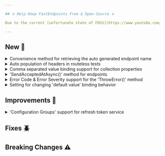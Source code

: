```yaml
---

## ❇️ Help Keep FastEndpoints Free & Open-Source ❇️

Due to the current [unfortunate state of FOSS](https://www.youtube.com/watch?v=H96Va36xbvo), please consider [becoming a sponsor](https://opencollective.com/fast-endpoints) and help us beat the odds to keep the project alive and free for everyone.

---
```


<!-- <details><summary>title text</summary></details> -->

## New 🎉

<details><summary>Convenience method for retrieving the auto generated endpoint name</summary>

You can now obtain the generated endpoint name like below for the purpose of custom link generation using the `LinkGenerator` class.

```cs
var endpointName = IEndpoint.GetName<SomeEndpoint>();
```

</details>

<details><summary>Auto population of headers in routeless tests</summary>

Given a request dto such as the following where a property is decorated with the `[FromHeader]` attribute:

```cs
sealed class Request
{
    [FromHeader]
    public string Title { get; set; }
    public string FirstName { get; set; }
    public string LastName { get; set; }
}
```

Previously, you had to manually add the header to the request in order for the endpoint to succeed without sending back an error response.
Now you can simply supply the value for the header when making the request as follows, and the header will be automatically added to the request with the value from the property.

```cs
var (rsp, res) = await App.Client.POSTAsync<MyEndpoint, Request, string>(
                     new()
                     {
                         Title = "Mrs.",
                         FirstName = "Doubt",
                         LastName = "Fire"
                     });
```

This automatic behavior can be disabled as follows if you'd like to keep the previous behavior:

```cs
POSTAsync<...>(..., populateHeaders: false);
```

</details>

<details><summary>Comma separated value binding support for collection properties</summary>

It was only possible to model bind collection properties if the values were submitted either as json arrays or duplicate keys.
You can now submit csv data for automatically binding to collection properties such as the following:

```cs
public class FindRequest
{
    [QueryParam]
    public string[] Status { get; set; }
}
```

A url with query parameters such as this would work out-of-the-box now:

```ini
/find?status=queued,completed
```

</details>


<details><summary>'SendAcceptedAtAsync()' method for endpoints</summary>

The following method is now available for sending a `202 - Accepted` similarly to the `201 - Created` response.

```cs
await SendCreatedAtAsync<ProgressEndpoint>(new { Id = "123" });
```

</details>

<details><summary>Error Code & Error Severity support for the 'ThrowError()' method</summary>

A new overload has been added for the `ThrowError()` method where you can supply an error code and an optional severity value as follows:

```cs
ThrowError("Account is locked out!", errorCode: "AccountLocked", severity: Severity.Error, statusCode: 423);
```

</details>


<details><summary>Setting for changing 'default value' binding behavior</summary>

Given a request dto such as the following, which has a nullable value type property:

```cs
public class MyRequest
{
    [QueryParam]
    public int? Age { get; set; }
}
```

and a request is made with an empty parameter value such as:

```yaml
/person?age=
```

the default behavior is to populate the property with the `default value` for that `value type` when model binding, and if the parameter name is also omitted, the property would end up being `null`.

You can now change this behavior so that in case an empty parameter is submitted, the property would end up being `null`, instead of the default value:

```cs
app.UseFastEndpoints(c => c.Binding.UseDefaultValuesForNullableProps = false)
```

Note: the setting applies to all non-STJ binding paths such as route/query/claims/headers/form fields etc.

</details>

## Improvements 🚀

<details><summary>'Configuration Groups' support for refresh token service</summary>

Configuration groups were not previously compatible with the built-in refresh token functionality. You can now group refresh token service endpoints using a group as follows:

```cs
public class AuthGroup : Group
{
    public AuthGroup()
    {
        Configure("users/auth", ep => ep.Options(x => x.Produces(401)));
    }
}

public class UserTokenService : RefreshTokenService<TokenRequest, TokenResponse>
{
    public MyTokenService(IConfiguration config)
    {
        Setup(
            o =>
            {
                o.Endpoint("refresh-token", ep => 
                  { 
                    ep.Summary(s => s.Summary = "this is the refresh token endpoint");
                    ep.Group<AuthGroup>(); // this was not possible before
                  });
            });
    }
}
```

</details>

## Fixes 🪲

## Breaking Changes ⚠️